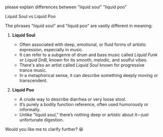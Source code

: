 please explain differences between "liquid soul" "liquid poo"

Liquid Soul vs Liquid Poo

The phrases "liquid soul" and "liquid poo" are vastly different in meaning:

1. **Liquid Soul**  
   - Often associated with deep, emotional, or fluid forms of artistic expression, especially in music.  
   - It can refer to a subgenre of drum and bass music called *Liquid Funk* or *Liquid DnB*, known for its smooth, melodic, and soulful vibes.  
   - There's also an artist called *Liquid Soul* known for progressive trance music.  
   - In a metaphorical sense, it can describe something deeply moving or transcendent.

2. **Liquid Poo**  
   - A crude way to describe diarrhea or very loose stool.  
   - It’s purely a bodily function reference, often used humorously or informally.  
   - Unlike "liquid soul," there’s nothing deep or artistic about it—just unfortunate digestion.

Would you like me to clarify further? 😆

